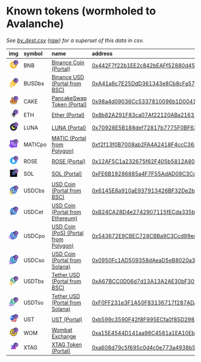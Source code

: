 
Known tokens (wormholed to Avalanche)
===================================
_See [by_dest.csv](by_dest.csv) ([raw](https://raw.githubusercontent.com/xlabs/portal-bridge-ui/main/apps/token-list/content/by_dest.csv)) for a superset of this data in csv._

  
| img                                                                                                             | symbol   | name                                                                           | address                                                                                                             |   decimals | origin   | sourceAddress                                                                                                                    |   sourceDecimals | symbol   |
|:----------------------------------------------------------------------------------------------------------------|:---------|:-------------------------------------------------------------------------------|:--------------------------------------------------------------------------------------------------------------------|-----------:|:---------|:---------------------------------------------------------------------------------------------------------------------------------|-----------------:|:-----------------|
| ![BNB](https://raw.githubusercontent.com/xlabs/portal-bridge-ui/main/apps/token-list/assets/BNB_wh.png)         | BNB      | [Binance Coin (Portal)](http://coingecko.com/en/coins/binance-coin)            | [0x442F7f22b1EE2c842bEAFf52880d4573E9201158](https://snowtrace.io/token/0x442F7f22b1EE2c842bEAFf52880d4573E9201158) |         18 | bsc      | [0xbb4CdB9CBd36B01bD1cBaEBF2De08d9173bc095c](https://bscscan.com/address/0xbb4CdB9CBd36B01bD1cBaEBF2De08d9173bc095c)             |               18 | BNB              |
| ![BUSDbs](https://raw.githubusercontent.com/xlabs/portal-bridge-ui/main/apps/token-list/assets/BUSDbs_wh.png)   | BUSDbs   | [Binance USD (Portal from BSC)](http://coingecko.com/en/coins/binance-usd)     | [0xA41a6c7E25DdD361343e8Cb8cFa579bbE5eEdb7a](https://snowtrace.io/token/0xA41a6c7E25DdD361343e8Cb8cFa579bbE5eEdb7a) |         18 | bsc      | [0xe9e7cea3dedca5984780bafc599bd69add087d56](https://bscscan.com/address/0xe9e7cea3dedca5984780bafc599bd69add087d56)             |               18 | BUSDbs           |
| ![CAKE](https://raw.githubusercontent.com/xlabs/portal-bridge-ui/main/apps/token-list/assets/CAKE_wh.png)       | CAKE     | [PancakeSwap Token (Portal)](http://coingecko.com/en/coins/pancakeswap)        | [0x98a4d09036Cc5337810096b1D004109686E56Afc](https://snowtrace.io/token/0x98a4d09036Cc5337810096b1D004109686E56Afc) |         18 | bsc      | [0x0e09fabb73bd3ade0a17ecc321fd13a19e81ce82](https://bscscan.com/address/0x0e09fabb73bd3ade0a17ecc321fd13a19e81ce82)             |               18 | CAKE             |
| ![ETH](https://raw.githubusercontent.com/xlabs/portal-bridge-ui/main/apps/token-list/assets/ETH_wh.png)         | ETH      | [Ether (Portal)](http://coingecko.com/en/coins/ether)                          | [0x8b82A291F83ca07Af22120ABa21632088fC92931](https://snowtrace.io/token/0x8b82A291F83ca07Af22120ABa21632088fC92931) |         18 | ethereum | [0xc02aaa39b223fe8d0a0e5c4f27ead9083c756cc2](https://etherscan.io/address/0xc02aaa39b223fe8d0a0e5c4f27ead9083c756cc2)            |               18 | ETH              |
| ![LUNA](https://raw.githubusercontent.com/xlabs/portal-bridge-ui/main/apps/token-list/assets/LUNA_wh.png)       | LUNA     | [LUNA (Portal)](http://coingecko.com/en/coins/terra-luna)                      | [0x70928E5B188def72817b7775F0BF6325968e563B](https://snowtrace.io/token/0x70928E5B188def72817b7775F0BF6325968e563B) |          6 | terra    | [uluna](https://finder.terra.money/columbus-5/address/uluna)                                                                     |                6 | LUNA             |
| ![MATICpo](https://raw.githubusercontent.com/xlabs/portal-bridge-ui/main/apps/token-list/assets/MATICpo_wh.png) | MATICpo  | [MATIC (Portal from Polygon)](http://coingecko.com/en/coins/polygon)           | [0xf2f13f0B7008ab2FA4A2418F4ccC3684E49D20Eb](https://snowtrace.io/token/0xf2f13f0B7008ab2FA4A2418F4ccC3684E49D20Eb) |         18 | polygon  | [0x0d500b1d8e8ef31e21c99d1db9a6444d3adf1270](https://polygonscan.com/address/0x0d500b1d8e8ef31e21c99d1db9a6444d3adf1270)         |               18 | MATICpo          |
| ![ROSE](https://raw.githubusercontent.com/xlabs/portal-bridge-ui/main/apps/token-list/assets/ROSE_wh.png)       | ROSE     | [ROSE (Portal)](http://coingecko.com/en/coins/oasis-network)                   | [0x12AF5C1a232675f62F405b5812A80e7a6F75D746](https://snowtrace.io/token/0x12AF5C1a232675f62F405b5812A80e7a6F75D746) |         18 | oasis    | [0x21C718C22D52d0F3a789b752D4c2fD5908a8A733](https://explorer.oasis.updev.si/address/0x21C718C22D52d0F3a789b752D4c2fD5908a8A733) |               18 | ROSE             |
| ![SOL](https://raw.githubusercontent.com/xlabs/portal-bridge-ui/main/apps/token-list/assets/SOL_wh.png)         | SOL      | [SOL (Portal)](http://coingecko.com/en/coins/solana)                           | [0xFE6B19286885a4F7F55AdAD09C3Cd1f906D2478F](https://snowtrace.io/token/0xFE6B19286885a4F7F55AdAD09C3Cd1f906D2478F) |          9 | solana   | [So11111111111111111111111111111111111111112](https://solscan.io/address/So11111111111111111111111111111111111111112)            |                9 | SOL              |
| ![USDCbs](https://raw.githubusercontent.com/xlabs/portal-bridge-ui/main/apps/token-list/assets/USDCbs_wh.png)   | USDCbs   | [USD Coin (Portal from BSC)](http://coingecko.com/en/coins/usd-coin)           | [0x6145E8a910aE937913426BF32De2b26039728ACF](https://snowtrace.io/token/0x6145E8a910aE937913426BF32De2b26039728ACF) |         18 | bsc      | [0x8ac76a51cc950d9822d68b83fe1ad97b32cd580d](https://bscscan.com/address/0x8ac76a51cc950d9822d68b83fe1ad97b32cd580d)             |               18 | USDCbs           |
| ![USDCet](https://raw.githubusercontent.com/xlabs/portal-bridge-ui/main/apps/token-list/assets/USDCet_wh.png)   | USDCet   | [USD Coin (Portal from Ethereum)](http://coingecko.com/en/coins/usd-coin)      | [0xB24CA28D4e2742907115fECda335b40dbda07a4C](https://snowtrace.io/token/0xB24CA28D4e2742907115fECda335b40dbda07a4C) |          6 | ethereum | [0xa0b86991c6218b36c1d19d4a2e9eb0ce3606eb48](https://etherscan.io/address/0xa0b86991c6218b36c1d19d4a2e9eb0ce3606eb48)            |                6 | USDCet           |
| ![USDCpo](https://raw.githubusercontent.com/xlabs/portal-bridge-ui/main/apps/token-list/assets/USDCpo_wh.png)   | USDCpo   | [USD Coin (PoS) (Portal from Polygon)](http://coingecko.com/en/coins/usd-coin) | [0x543672E9CBEC728CBBa9C3Ccd99ed80aC3607FA8](https://snowtrace.io/token/0x543672E9CBEC728CBBa9C3Ccd99ed80aC3607FA8) |          6 | polygon  | [0x2791bca1f2de4661ed88a30c99a7a9449aa84174](https://polygonscan.com/address/0x2791bca1f2de4661ed88a30c99a7a9449aa84174)         |                6 | USDCpo           |
| ![USDCso](https://raw.githubusercontent.com/xlabs/portal-bridge-ui/main/apps/token-list/assets/USDCso_wh.png)   | USDCso   | [USD Coin (Portal from Solana)](http://coingecko.com/en/coins/usd-coin)        | [0x0950Fc1AD509358dAeaD5eB8020a3c7d8b43b9DA](https://snowtrace.io/token/0x0950Fc1AD509358dAeaD5eB8020a3c7d8b43b9DA) |          6 | solana   | [EPjFWdd5AufqSSqeM2qN1xzybapC8G4wEGGkZwyTDt1v](https://solscan.io/address/EPjFWdd5AufqSSqeM2qN1xzybapC8G4wEGGkZwyTDt1v)          |                6 | USDCso           |
| ![USDTbs](https://raw.githubusercontent.com/xlabs/portal-bridge-ui/main/apps/token-list/assets/USDTbs_wh.png)   | USDTbs   | [Tether USD (Portal from BSC)](http://coingecko.com/en/coins/tether)           | [0xA67BCC0D06d7d13A13A2AE30bF30f1B434f5a28B](https://snowtrace.io/token/0xA67BCC0D06d7d13A13A2AE30bF30f1B434f5a28B) |         18 | bsc      | [0x55d398326f99059fF775485246999027B3197955](https://bscscan.com/address/0x55d398326f99059fF775485246999027B3197955)             |               18 | USDTbs           |
| ![USDTso](https://raw.githubusercontent.com/xlabs/portal-bridge-ui/main/apps/token-list/assets/USDTso_wh.png)   | USDTso   | [Tether USD (Portal from Solana)](http://coingecko.com/en/coins/tether)        | [0xF0FF231e3F1A50F83136717f287ADAB862f89431](https://snowtrace.io/token/0xF0FF231e3F1A50F83136717f287ADAB862f89431) |          6 | solana   | [Es9vMFrzaCERmJfrF4H2FYD4KCoNkY11McCe8BenwNYB](https://solscan.io/address/Es9vMFrzaCERmJfrF4H2FYD4KCoNkY11McCe8BenwNYB)          |                6 | USDTso           |
| ![UST](https://raw.githubusercontent.com/xlabs/portal-bridge-ui/main/apps/token-list/assets/UST_wh.png)         | UST      | [UST (Portal)](http://coingecko.com/en/coins/terra-usd)                        | [0xb599c3590F42f8F995ECfa0f85D2980B76862fc1](https://snowtrace.io/token/0xb599c3590F42f8F995ECfa0f85D2980B76862fc1) |          6 | terra    | [uusd](https://finder.terra.money/columbus-5/address/uusd)                                                                       |                6 | UST              |
| ![WOM](https://raw.githubusercontent.com/xlabs/portal-bridge-ui/main/apps/token-list/assets/WOM_wh.png)         | WOM      | [Wombat Exchange](http://coingecko.com/en/coins/wombat-exchange)               | [0xa15E4544D141aa98C4581a1EA10Eb9048c3b3382](https://snowtrace.io/token/0xa15E4544D141aa98C4581a1EA10Eb9048c3b3382) |         18 | bsc      | [0xad6742a35fb341a9cc6ad674738dd8da98b94fb1](https://bscscan.com/address/0xad6742a35fb341a9cc6ad674738dd8da98b94fb1)             |               18 | WOM              |
| ![XTAG](https://raw.githubusercontent.com/xlabs/portal-bridge-ui/main/apps/token-list/assets/XTAG_wh.png)       | XTAG     | [XTAG Token (Portal)](http://coingecko.com/en/coins/xhashtag)                  | [0xa608d79c5f695c0d4c0e773a4938b57e18e0fc57](https://snowtrace.io/token/0xa608d79c5f695c0d4c0e773a4938b57e18e0fc57) |          6 | solana   | [5gs8nf4wojB5EXgDUWNLwXpknzgV2YWDhveAeBZpVLbp](https://solscan.io/address/5gs8nf4wojB5EXgDUWNLwXpknzgV2YWDhveAeBZpVLbp)          |                6 | XTAG             |